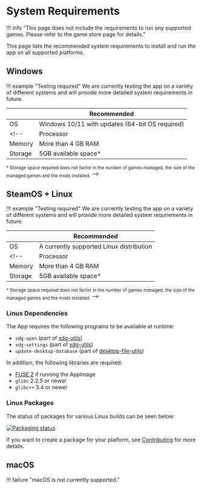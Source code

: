 # System Requirements
!!! info "This page does not include the requirements to run any supported games. Please refer to the game store page for details."

This page lists the recommended system requirements to install and run the app on all supported platforms.

## Windows 

!!! example "Testing required"
    We are currently testing the app on a variety of different systems and will provide more detailed system requirements in future.

|| Recommended |
| --- | --- |
| OS | Windows 10/11 with updates (64-bit OS required) |
<!-- | Processor | A multi-core CPU is recommended |
| Memory | More than 4 GB RAM |
| Storage | 5GB available space* |

<sub>\* Storage space required does not factor in the number of games managed, the size of the managed games and the mods installed.</sub> -->

## SteamOS + Linux 
!!! example "Testing required"
    We are currently testing the app on a variety of different systems and will provide more detailed system requirements in future.

|| Recommended |
| --- | --- |
| OS | A currently supported Linux distribution |
<!-- | Processor | A multi-core CPU is recommended |
| Memory | More than 4 GB RAM |
| Storage | 5GB available space* |

<sub>\* Storage space required does not factor in the number of games managed, the size of the managed games and the mods installed.</sub> -->

### Linux Dependencies

The App requires the following programs to be available at runtime:

- `xdg-open` (part of [xdg-utils](https://www.freedesktop.org/wiki/Software/xdg-utils/))
- `xdg-settings` (part of [xdg-utils](https://www.freedesktop.org/wiki/Software/xdg-utils/))
- `update-desktop-database` (part of [desktop-file-utils](https://www.freedesktop.org/wiki/Software/desktop-file-utils/))

In addition, the following libraries are required:

- [FUSE 2](https://github.com/AppImage/AppImageKit/wiki/FUSE) if running the AppImage
- `glibc` 2.2.5 or newer
- `glibc++` 3.4 or newer

### Linux Packages

The status of packages for various Linux builds can be seen below:

[![Packaging status](https://repology.org/badge/vertical-allrepos/nexusmods-app.svg)](https://repology.org/project/nexusmods-app/versions)

If you want to create a package for your platform, see [Contributing](../developers/Contributing.md#for-package-maintainers) for more details.

## macOS

!!! failure  "macOS is not currently supported."
